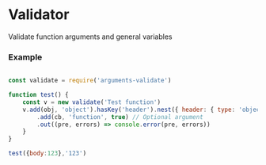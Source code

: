 # Validator
 Validate function arguments and general variables

### Example

```javascript

const validate = require('arguments-validate')

function test() {
    const v = new validate('Test function')
    v.add(obj, 'object').hasKey('header').nest({ header: { type: 'object' } })
        .add(cb, 'function', true) // Optional argument
        .out((pre, errors) => console.error(pre, errors))
    }
}

test({body:123},'123')
```